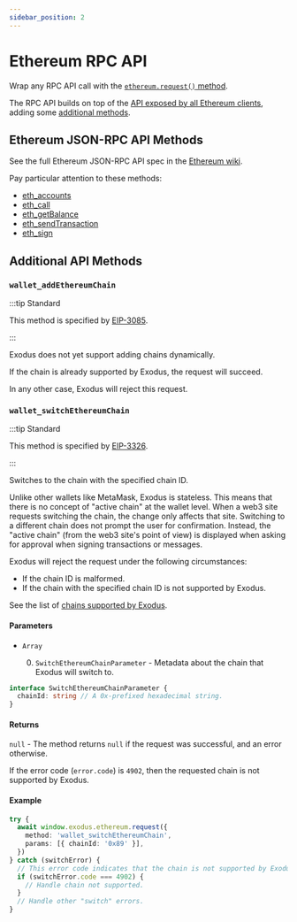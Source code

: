 ```yaml
---
sidebar_position: 2
---
```


# Ethereum RPC API

Wrap any RPC API call with the
[`ethereum.request()` method](ethereum-provider-api.md#ethereumrequestargs).

The RPC API builds on top of the
[API exposed by all Ethereum clients](#ethereum-json-rpc-api-methods), adding
some [additional methods](#additional-api-methods).

## Ethereum JSON-RPC API Methods

See the full Ethereum JSON-RPC API spec in the
[Ethereum wiki](https://ethereum.org/en/developers/docs/apis/json-rpc/#json-rpc-methods).

Pay particular attention to these methods:

- [eth_accounts](https://ethereum.org/en/developers/docs/apis/json-rpc/#eth_accounts)
- [eth_call](https://ethereum.org/en/developers/docs/apis/json-rpc/#eth_call)
- [eth_getBalance](https://ethereum.org/en/developers/docs/apis/json-rpc/#eth_getbalance)
- [eth_sendTransaction](https://ethereum.org/en/developers/docs/apis/json-rpc/#eth_sendtransaction)
- [eth_sign](https://ethereum.org/en/developers/docs/apis/json-rpc/#eth_sign)

## Additional API Methods

### `wallet_addEthereumChain`

:::tip Standard

This method is specified by [EIP-3085](https://eips.ethereum.org/EIPS/eip-3085).

:::

Exodus does not yet support adding chains dynamically.

If the chain is already supported by Exodus, the request will succeed.

In any other case, Exodus will reject this request.

### `wallet_switchEthereumChain`

:::tip Standard

This method is specified by [EIP-3326](https://eips.ethereum.org/EIPS/eip-3326).

:::

Switches to the chain with the specified chain ID.

Unlike other wallets like MetaMask, Exodus is stateless. This means that there
is no concept of "active chain" at the wallet level. When a web3 site requests
switching the chain, the change only affects that site. Switching to a different
chain does not prompt the user for confirmation. Instead, the "active chain"
(from the web3 site's point of view) is displayed when asking for approval when
signing transactions or messages.

Exodus will reject the request under the following circumstances:

- If the chain ID is malformed.
- If the chain with the specified chain ID is not supported by Exodus.

See the list of
[chains supported by Exodus](ethereum-provider-api.md#chain-ids).

#### Parameters

- `Array`

  0. `SwitchEthereumChainParameter` - Metadata about the chain that Exodus will
     switch to.

```typescript
interface SwitchEthereumChainParameter {
  chainId: string // A 0x-prefixed hexadecimal string.
}
```

#### Returns

`null` - The method returns `null` if the request was successful, and an error
otherwise.

If the error code (`error.code`) is `4902`, then the requested chain is not
supported by Exodus.

#### Example

```typescript
try {
  await window.exodus.ethereum.request({
    method: 'wallet_switchEthereumChain',
    params: [{ chainId: '0x89' }],
  })
} catch (switchError) {
  // This error code indicates that the chain is not supported by Exodus.
  if (switchError.code === 4902) {
    // Handle chain not supported.
  }
  // Handle other "switch" errors.
}
```
